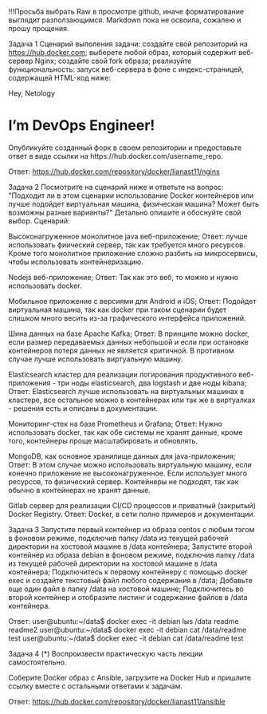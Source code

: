 !!!Просьба выбрать Raw в просмотре github, иначе форматирование выглядит разползающимся. Markdown пока не освоила, сожалею и прошу прощения.

Задача 1
Сценарий выполения задачи:
создайте свой репозиторий на https://hub.docker.com;
выберете любой образ, который содержит веб-сервер Nginx;
создайте свой fork образа;
реализуйте функциональность: запуск веб-сервера в фоне с индекс-страницей, содержащей HTML-код ниже:
<html>
<head>
Hey, Netology
</head>
<body>
<h1>I’m DevOps Engineer!</h1>
</body>
</html>
Опубликуйте созданный форк в своем репозитории и предоставьте ответ в виде ссылки на https://hub.docker.com/username_repo.

Ответ: https://hub.docker.com/repository/docker/lianast11/nginx

Задача 2
Посмотрите на сценарий ниже и ответьте на вопрос: "Подходит ли в этом сценарии использование Docker контейнеров или лучше подойдет виртуальная машина, физическая машина? Может быть возможны разные варианты?"
Детально опишите и обоснуйте свой выбор.
Сценарий:

Высоконагруженное монолитное java веб-приложение;
Ответ: лучше использовать фиический сервер, так как требуется много ресурсов. Кроме того монолитное приложение сложно разбить на микросервисы, чтобы использовать контейнеризацию.

Nodejs веб-приложение;
Ответ: Так как это веб, то можно и нужно использовать docker.

Мобильное приложение c версиями для Android и iOS;
Ответ: Подойдет виртуальная машина, так как docker при таком сценарии будет слишком много весить из-за графического интерфейса приложений.

Шина данных на базе Apache Kafka;
Ответ: В принципе можно docker, если размер передаваемых данных небольшой и если при остановке контейнеров потеря данных не является критичной. В противном случае лучше использовать виртуальную машину.

Elasticsearch кластер для реализации логирования продуктивного веб-приложения - три ноды elasticsearch, два logstash и две ноды kibana;
Ответ: Elasticsearch лучше использовать на виртуальных машинах в кластере, все остальное можно в контейнерах или так же в виртуалках - решения есть и описаны в документации.

Мониторинг-стек на базе Prometheus и Grafana;
Ответ: Нужно использовать docker, так как обе системы не хранят данные, кроме того, контейнеры проще масштабировать и обновлять.

MongoDB, как основное хранилище данных для java-приложения;
Ответ: В этом случае можно использовать виртуальную машину, если конечно приложение не высоконагруженное. Если использует много ресурсов, то физический сервер. Контейнеры не подходят, так как обычно в контейнерах не хранят данные.

Gitlab сервер для реализации CI/CD процессов и приватный (закрытый) Docker Registry.
Ответ: Docker, в сети полно примеров и документации.

Задача 3
Запустите первый контейнер из образа centos c любым тэгом в фоновом режиме, подключив папку /data из текущей рабочей директории на хостовой машине в /data контейнера;
Запустите второй контейнер из образа debian в фоновом режиме, подключив папку /data из текущей рабочей директории на хостовой машине в /data контейнера;
Подключитесь к первому контейнеру с помощью docker exec и создайте текстовый файл любого содержания в /data;
Добавьте еще один файл в папку /data на хостовой машине;
Подключитесь во второй контейнер и отобразите листинг и содержание файлов в /data контейнера.

Ответ: 
user@ubuntu:~/data$ docker exec -it debian lыs /data
readme	readme2
user@ubuntu:~/data$ docker exec -it debian cat /data/readme
test
user@ubuntu:~/data$ docker exec -it debian cat /data/readme
test

Задача 4 (*)
Воспроизвести практическую часть лекции самостоятельно.

Соберите Docker образ с Ansible, загрузите на Docker Hub и пришлите ссылку вместе с остальными ответами к задачам.

Ответ: 
https://hub.docker.com/repository/docker/lianast11/ansible
